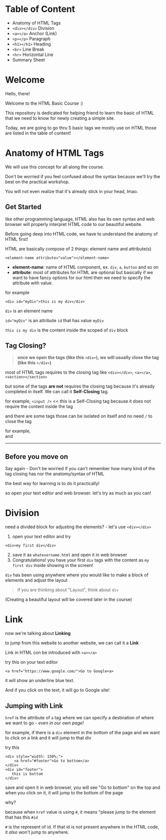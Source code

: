 # Table of Content

- Anatomy of HTML Tags
- `<div></div>` Division
- `<a></a>` Anchor (Link)
- `<p></p>` Paragraph
- `<h1></h1>` Heading
- `<br>` Line Break
- `<hr>` Horizontal Line
- Summary Sheet

# Welcome

Hello, there!

Welcome to the HTML Basic Course :)

This repository is dedicated for helping friend to learn the basic of HTML that we need to know for newly creating a simple site.

Today, we are going to go thru 5 basic tags we mostly use on HTML those are listed in the table of content!


# Anatomy of HTML Tags

We will use this concept for all along the course. 

Don't be worried if you feel confused about the syntax because we'll try the best on the practical workshop.

You will not even realize that it's already stick in your head, lmao.


## Get Started

like other programming language, HTML also has its own syntax and web browser will properly interpret HTML code to our beautiful website.

Before going deep into HTML code, we have to understand the anatomy of HTML first!

HTML are basically compose of 2 things: element name and attribute(s)

```
<element-name attribute="value"></element-name>
```

* __element-name__: name of HTML component, ex. `div`, `a`, `button` and so on
* __attribute__: most of attributes for HTML are optional but basically if we want to have fancy options for our html then we need to specify the attribute with value.

for example

```
<div id="myDiv">this is my div</div>
```

`div` is an element name

`id="myDiv"` is an attribute `id` that has value `myDiv`

`this is my div` is the content inside the scoped of `div` block


## Tag Closing?


> __once we open the tags (like this `<div>`), we will usually close the tag (like this `</div>`)__

most of HTML tags requires to the closing tag like `<div></div>`, `<a></a>`, `<section></section>`

but some of the tags __are not__ requires the closing tag because it's already completed in itself. We can call it __Self-Closing__ tag.

for example, `<input />` << this is a Self-Closing tag because it does not require the content inside the tag

and there are some tags those can be isolated on itself and no need `/` to close the tag

for example, <br> and <hr>


## Before you move on

Say again - Don't be worried if you can't remember how many kind of the tag closing has nor the anatomy/syntax of HTML

the best way for learning is to do it practically!

so open your text editor and web browser. let's try as much as you can!


# Division

need a divided block for adjusting the elements? - let's use `<div></div>`

1. open your text editor and try

```
<div>my first div</div>
```

2. save it as `whatevername.html` and open it in web browser
3. Congratulations! you have your first `div` tags with the content as `my first div` inside showing in the screen!

`div` has been using anywhere where you would like to make a block of elements and adjust the layout

> if you are thinking about "Layout", think about `div`

(Creating a beautiful layout will be covered later in the course)

# Link

now we're talking about __Linking__

to jump from this website to another website, we can call it a __Link__

Link in HTML con be introduced with `<a></a>`

try this on your text editor 

```
<a href="https://www.google.com/">Go to Google<a>
```

it will show an underline blue text.

And if you click on the text, it will go to Google site!

## Jumping with Link

`href` is the attribute of `a` tag where we can specify a destination of where we want to go - _even in our own page!_

for example, if there is a `div` element in the bottom of the page and we want to click on a link and it will jump to that div

try this

```
<div style="width: 150%;">
    <a href="#footer">Go to bottom</a>
</div>
<div id="footer">
   this is bottom
</div>
```

save and open it in web browser, you will see "Go to bottom" on the top and when you click on it, it will jump to the bottom of the page

why?

because when `href` value is using `#`, it means "please jump to the element that has this `#id`

`#` is the represent of id. If that id is not present anywhere in the HTML code, it _also_ won't jump to anywhere.






